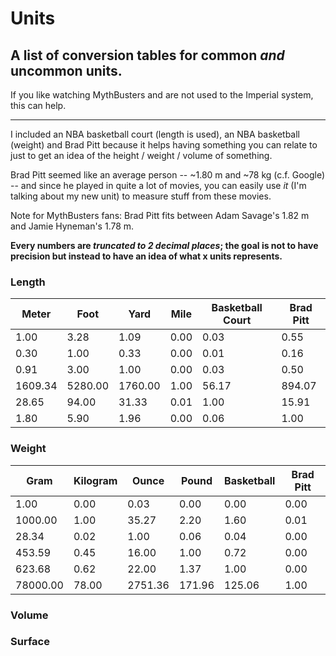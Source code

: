 # Units

## A list of conversion tables for common *and* uncommon units.

If you like watching MythBusters and are not used to the Imperial system, this can help.

---

I included an NBA basketball court (length is used), an NBA basketball (weight) and Brad Pitt because it helps having something you can relate to just to get an idea of the height / weight / volume of something.

Brad Pitt seemed like an average person -- ~1.80 m and ~78 kg (c.f. Google) -- and since he played in quite a lot of movies, you can easily use *it* (I'm talking about my new unit) to measure stuff from these movies.

Note for MythBusters fans: Brad Pitt fits between Adam Savage's 1.82 m and Jamie Hyneman's 1.78 m.

**Every numbers are *truncated to 2 decimal places*; the goal is not to have precision but instead to have an idea of what x units represents.**


### Length

| Meter   | Foot    | Yard    | Mile | Basketball Court | Brad Pitt |
| ---     | ---     | ---     | ---  | ---              | ---       |
| 1.00    | 3.28    | 1.09    | 0.00 | 0.03             | 0.55      |
| 0.30    | 1.00    | 0.33    | 0.00 | 0.01             | 0.16      |
| 0.91    | 3.00    | 1.00    | 0.00 | 0.03             | 0.50      |
| 1609.34 | 5280.00 | 1760.00 | 1.00 | 56.17            | 894.07    |
| 28.65   | 94.00   | 31.33   | 0.01 | 1.00             | 15.91     |
| 1.80    | 5.90    | 1.96    | 0.00 | 0.06             | 1.00      |

### Weight

| Gram     | Kilogram | Ounce   | Pound  | Basketball | Brad Pitt |
| ---      | ---      | ---     | ---    | ---        | ---       |
| 1.00     | 0.00     | 0.03    | 0.00   | 0.00       | 0.00      |
| 1000.00  | 1.00     | 35.27   | 2.20   | 1.60       | 0.01      |
| 28.34    | 0.02     | 1.00    | 0.06   | 0.04       | 0.00      |
| 453.59   | 0.45     | 16.00   | 1.00   | 0.72       | 0.00      |
| 623.68   | 0.62     | 22.00   | 1.37   | 1.00       | 0.00      |
| 78000.00 | 78.00    | 2751.36 | 171.96 | 125.06     | 1.00      |

### Volume

### Surface

